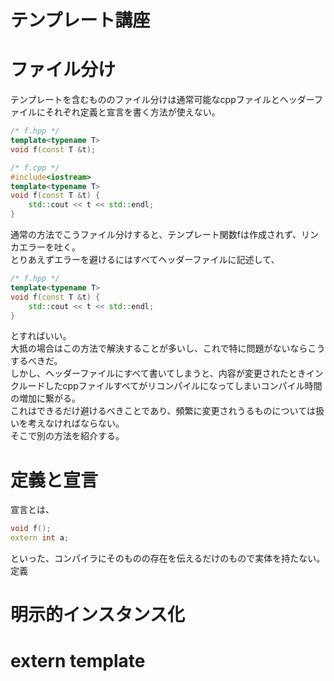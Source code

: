 # テンプレート講座

# ファイル分け
テンプレートを含むもののファイル分けは通常可能なcppファイルとヘッダーファイルにそれぞれ定義と宣言を書く方法が使えない。  
```cpp
/* f.hpp */
template<typename T>
void f(const T &t);
```
```cpp
/* f.cpp */
#include<iostream>
template<typename T>
void f(const T &t) {
    std::cout << t << std::endl;
}
```
通常の方法でこうファイル分けすると、テンプレート関数fは作成されず、リンカエラーを吐く。  
とりあえずエラーを避けるにはすべてヘッダーファイルに記述して、
```cpp
/* f.hpp */
template<typename T>
void f(const T &t) {
    std::cout << t << std::endl;
}
```
とすればいい。  
大抵の場合はこの方法で解決することが多いし、これで特に問題がないならこうするべきだ。  
しかし、ヘッダーファイルにすべて書いてしまうと、内容が変更されたときインクルードしたcppファイルすべてがリコンパイルになってしまいコンパイル時間の増加に繋がる。  
これはできるだけ避けるべきことであり、頻繁に変更されうるものについては扱いを考えなければならない。  
そこで別の方法を紹介する。  

# 定義と宣言
宣言とは、
```cpp
void f();
extern int a;
```
といった、コンパイラにそのものの存在を伝えるだけのもので実体を持たない。  
定義

# 明示的インスタンス化

# extern template

